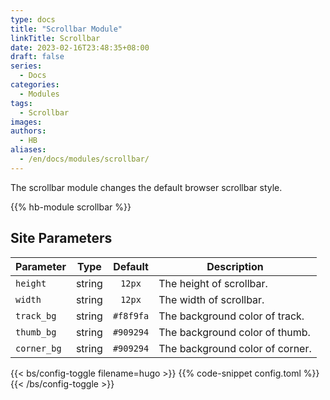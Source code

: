 ```yaml
---
type: docs
title: "Scrollbar Module"
linkTitle: Scrollbar
date: 2023-02-16T23:48:35+08:00
draft: false
series:
  - Docs
categories:
  - Modules
tags:
  - Scrollbar
images:
authors:
  - HB
aliases:
  - /en/docs/modules/scrollbar/
---
```


The scrollbar module changes the default browser scrollbar style.

<!--more-->

{{% hb-module scrollbar %}}

## Site Parameters

| Parameter   |  Type  |  Default  | Description                     |
| ----------- | :----: | :-------: | ------------------------------- |
| `height`    | string |  `12px`   | The height of scrollbar.        |
| `width`     | string |  `12px`   | The width of scrollbar.         |
| `track_bg`  | string | `#f8f9fa` | The background color of track.  |
| `thumb_bg`  | string | `#909294` | The background color of thumb.  |
| `corner_bg` | string | `#909294` | The background color of corner. |

{{< bs/config-toggle filename=hugo >}}
{{% code-snippet config.toml %}}
{{< /bs/config-toggle >}}
